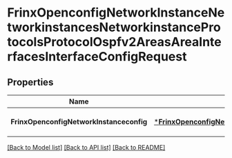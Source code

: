 # FrinxOpenconfigNetworkInstanceNetworkinstancesNetworkinstanceProtocolsProtocolOspfv2AreasAreaInterfacesInterfaceConfigRequest

## Properties
Name | Type | Description | Notes
------------ | ------------- | ------------- | -------------
**FrinxOpenconfigNetworkInstanceconfig** | [***FrinxOpenconfigNetworkInstanceNetworkinstancesNetworkinstanceProtocolsProtocolOspfv2AreasAreaInterfacesInterfaceConfig**](frinx.openconfig.network.instance.networkinstances.networkinstance.protocols.protocol.ospfv2.areas.area.interfaces.interface.Config.md) |  | [optional] [default to null]

[[Back to Model list]](../README.md#documentation-for-models) [[Back to API list]](../README.md#documentation-for-api-endpoints) [[Back to README]](../README.md)


